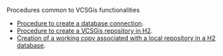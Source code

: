 Procedures common to VCSGis functionalities

* [Procedure to create a database connection](000/procVC00PROC000.md).
* [Procedure to create a VCSGis repository in H2](001/procVC00PROC001.md).
* [Creation of a working copy associated with a local repository in a H2 database](001/procVC00PROC002.md).
 
